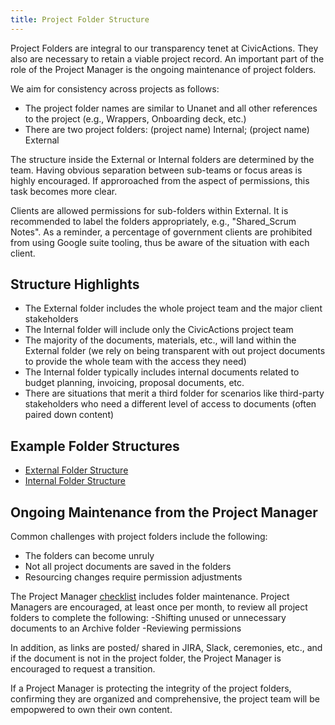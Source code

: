 ```yaml
---
title: Project Folder Structure
---
```


Project Folders are integral to our transparency tenet at CivicActions. They also are necessary to retain a viable project record. An important part of the role of the Project Manager is the ongoing maintenance of project folders.

We aim for consistency across projects as follows:

-   The project folder names are similar to Unanet and all other references to the project (e.g., Wrappers, Onboarding deck, etc.)
-   There are two project folders: (project name) Internal; (project name) External

The structure inside the External or Internal folders are determined by the team. Having obvious separation between sub-teams or focus areas is highly encouraged. If approroached from the aspect of permissions, this task becomes more clear.

Clients are allowed permissions for sub-folders within External. It is recommended to label the folders appropriately, e.g., "Shared_Scrum Notes". As a reminder, a percentage of government clients are prohibited from using Google suite tooling, thus be aware of the situation with each client.

## Structure Highlights

-   The External folder includes the whole project team and the major client stakeholders
-   The Internal folder will include only the CivicActions project team
-   The majority of the documents, materials, etc., will land within the External folder (we rely on being transparent with out project documents to provide the whole team with the access they need)
-   The Internal folder typically includes internal documents related to budget planning, invoicing, proposal documents, etc.
-   There are situations that merit a third folder for scenarios like third-party stakeholders who need a different level of access to documents (often paired down content)

## Example Folder Structures

-   [External Folder Structure](https://drive.google.com/drive/folders/12A_IvfJItWrCLoGFR0PPcS1zQNzedS2u)
-   [Internal Folder Structure](https://drive.google.com/drive/folders/1sDEFlOEJz8dpJpA3B_UqhJflXrs6L6hj)

## Ongoing Maintenance from the Project Manager

Common challenges with project folders include the following:

-   The folders can become unruly
-   Not all project documents are saved in the folders
-   Resourcing changes require permission adjustments

The Project Manager [checklist](project-management-checklists.md) includes folder maintenance. Project Managers are encouraged, at least once per month, to review all project folders to complete the following:
-Shifting unused or unnecessary documents to an Archive folder
-Reviewing permissions

In addition, as links are posted/ shared in JIRA, Slack, ceremonies, etc., and if the document is not in the project folder, the Project Manager is encouraged to request a transition.

If a Project Manager is protecting the integrity of the project folders, confirming they are organized and comprehensive, the project team will be empopwered to own their own content.
